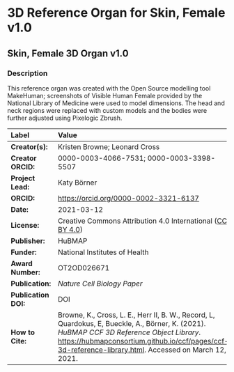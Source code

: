 # 3D Reference Organ for Skin, Female v1.0
## Skin, Female 3D Organ v1.0

### Description
This reference organ was created with the Open Source modelling tool MakeHuman; screenshots of Visible Human Female provided by the National Library of Medicine were used to model dimensions. The head and neck regions were replaced with custom models and the bodies were further adjusted using Pixelogic Zbrush.

| Label | Value |
| :------------- |:-------------|
| **Creator(s):** | Kristen Browne; Leonard Cross |
| **Creator ORCID:** | 0000-0003-4066-7531; 0000-0003-3398-5507 |
| **Project Lead:** | Katy B&ouml;rner |
| **ORCID:** | https://orcid.org/0000-0002-3321-6137 |
| **Date:** | 2021-03-12 |
| **License:** | Creative Commons Attribution 4.0 International ([CC BY 4.0](https://creativecommons.org/licenses/by/4.0/)) |
| **Publisher:** | HuBMAP |
| **Funder:** | National Institutes of Health |
| **Award Number:** | OT2OD026671 |
| **Publication:** | *Nature Cell Biology Paper* |
| **Publication DOI:** | DOI |
| **How to Cite:** | Browne, K., Cross, L. E., Herr II, B. W., Record, L,  Quardokus, E, Bueckle, A., B&ouml;rner, K. (2021). *HuBMAP CCF 3D Reference Object Library*. https://hubmapconsortium.github.io/ccf/pages/ccf-3d-reference-library.html. Accessed on March 12, 2021. |